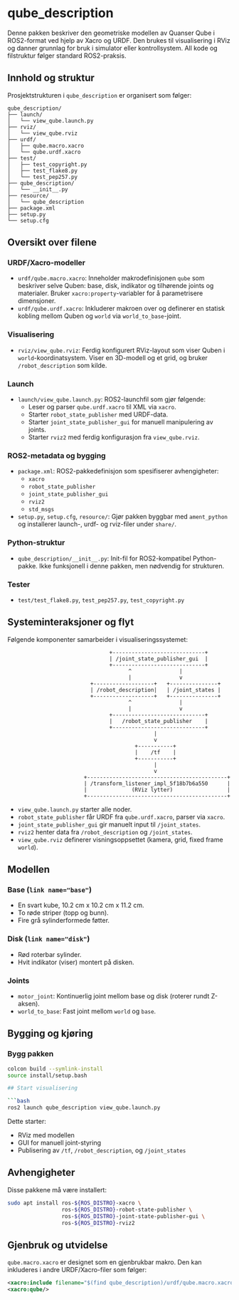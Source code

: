 # qube_description

Denne pakken beskriver den geometriske modellen av Quanser Qube i ROS2-format ved hjelp av Xacro og URDF. Den brukes til visualisering i RViz og danner grunnlag for bruk i simulator eller kontrollsystem. All kode og filstruktur følger standard ROS2-praksis.

## Innhold og struktur

Prosjektstrukturen i `qube_description` er organisert som følger:

```
qube_description/
├── launch/
│   └── view_qube.launch.py
├── rviz/
│   └── view_qube.rviz
├── urdf/
│   ├── qube.macro.xacro
│   └── qube.urdf.xacro
├── test/
│   ├── test_copyright.py
│   ├── test_flake8.py
│   └── test_pep257.py
├── qube_description/
│   └── __init__.py
├── resource/
│   └── qube_description
├── package.xml
├── setup.py
└── setup.cfg
```

## Oversikt over filene

### URDF/Xacro-modeller

- `urdf/qube.macro.xacro`: Inneholder makrodefinisjonen `qube` som beskriver selve Quben: base, disk, indikator og tilhørende joints og materialer. Bruker `xacro:property`-variabler for å parametrisere dimensjoner.
- `urdf/qube.urdf.xacro`: Inkluderer makroen over og definerer en statisk kobling mellom Quben og `world` via `world_to_base`-joint.

### Visualisering

- `rviz/view_qube.rviz`: Ferdig konfigurert RViz-layout som viser Quben i `world`-koordinatsystem. Viser en 3D-modell og et grid, og bruker `/robot_description` som kilde.

### Launch

- `launch/view_qube.launch.py`: ROS2-launchfil som gjør følgende:
  - Leser og parser `qube.urdf.xacro` til XML via `xacro`.
  - Starter `robot_state_publisher` med URDF-data.
  - Starter `joint_state_publisher_gui` for manuell manipulering av joints.
  - Starter `rviz2` med ferdig konfigurasjon fra `view_qube.rviz`.

### ROS2-metadata og bygging

- `package.xml`: ROS2-pakkedefinisjon som spesifiserer avhengigheter:
  - `xacro`
  - `robot_state_publisher`
  - `joint_state_publisher_gui`
  - `rviz2`
  - `std_msgs`
- `setup.py`, `setup.cfg`, `resource/`: Gjør pakken byggbar med `ament_python` og installerer launch-, urdf- og rviz-filer under `share/`.

### Python-struktur

- `qube_description/__init__.py`: Init-fil for ROS2-kompatibel Python-pakke. Ikke funksjonell i denne pakken, men nødvendig for strukturen.

### Tester

- `test/test_flake8.py`, `test_pep257.py`, `test_copyright.py`

## Systeminteraksjoner og flyt

Følgende komponenter samarbeider i visualiseringssystemet:


```
                                +-----------------------------+
                                | /joint_state_publisher_gui  |
                                +-----------------------------+
                                      ^               |
                                      |               v
                          +-------------------+   +---------------+
                          | /robot_description|   | /joint_states |
                          +-------------------+   +---------------+
                                      ^               |
                                      |               v
                                +-----------------------------+
                                |   /robot_state_publisher    |
                                +-----------------------------+
                                              |
                                              v
                                        +-----------+
                                        |    /tf    |
                                        +-----------+
                                              |
                                              v
                        +--------------------------------------------+
                        | /transform_listener_impl_5f18b7b6a550      |
                        |              (RViz lytter)                 |
                        +--------------------------------------------+
 ``` 




- `view_qube.launch.py` starter alle noder.
- `robot_state_publisher` får URDF fra `qube.urdf.xacro`, parser via `xacro`.
- `joint_state_publisher_gui` gir manuelt input til `/joint_states`.
- `rviz2` henter data fra `/robot_description` og `/joint_states`.
- `view_qube.rviz` definerer visningsoppsettet (kamera, grid, fixed frame `world`).



## Modellen

### Base (`link name="base"`)

- En svart kube, 10.2 cm x 10.2 cm x 11.2 cm.
- To røde striper (topp og bunn).
- Fire grå sylinderformede føtter.

### Disk (`link name="disk"`)

- Rød roterbar sylinder.
- Hvit indikator (viser) montert på disken.

### Joints

- `motor_joint`: Kontinuerlig joint mellom base og disk (roterer rundt Z-aksen).
- `world_to_base`: Fast joint mellom `world` og `base`.

## Bygging og kjøring

### Bygg pakken

```bash
colcon build --symlink-install
source install/setup.bash

## Start visualisering

```bash
ros2 launch qube_description view_qube.launch.py
```

Dette starter:

- RViz med modellen
- GUI for manuell joint-styring
- Publisering av `/tf`, `/robot_description`, og `/joint_states`



## Avhengigheter

Disse pakkene må være installert:

```bash
sudo apt install ros-${ROS_DISTRO}-xacro \
                 ros-${ROS_DISTRO}-robot-state-publisher \
                 ros-${ROS_DISTRO}-joint-state-publisher-gui \
                 ros-${ROS_DISTRO}-rviz2
```

## Gjenbruk og utvidelse

`qube.macro.xacro` er designet som en gjenbrukbar makro. Den kan inkluderes i andre URDF/Xacro-filer som følger:

```xml
<xacro:include filename="$(find qube_description)/urdf/qube.macro.xacro"/>
<xacro:qube/>
```
